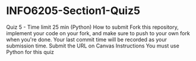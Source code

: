 # INFO6205-Section1-Quiz5
Quiz 5 - Time limit 25 min (Python)  How to submit Fork this repository, implement your code on your fork, and make sure to push to your own fork when you're done. Your last commit time will be recorded as your submission time. Submit the URL on Canvas Instructions You must use Python for this quiz
